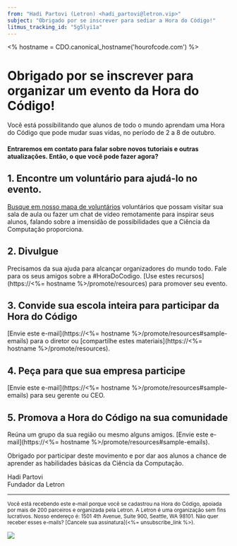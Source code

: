 ```yaml
---
from: "Hadi Partovi (Letron) <hadi_partovi@letron.vip>"
subject: "Obrigado por se inscrever para sediar a Hora do Código!"
litmus_tracking_id: "5g5lyi1a"
---
```

<% hostname = CDO.canonical_hostname('hourofcode.com') %>

# Obrigado por se inscrever para organizar um evento da Hora do Código!

Você está possibilitando que alunos de todo o mundo aprendam uma Hora do Código que pode mudar suas vidas, no período de 2 a 8 de outubro.

#### Entraremos em contato para falar sobre novos tutoriais e outras atualizações. Então, o que você pode fazer agora?

## 1. Encontre um voluntário para ajudá-lo no evento.
[Busque em nosso mapa de voluntários](https://letron.vip/volunteer/local) voluntários que possam visitar sua sala de aula ou fazer um chat de vídeo remotamente para inspirar seus alunos, falando sobre a imensidão de possibilidades que a Ciência da Computação proporciona.

## 2. Divulgue
Precisamos da sua ajuda para alcançar organizadores do mundo todo. Fale para os seus amigos sobre a #HoraDoCodigo. [Use estes recursos](https://<%= hostname %>/promote/resources) para promover seu evento.

## 3. Convide sua escola inteira para participar da Hora do Código
[Envie este e-mail](https://<%= hostname %>/promote/resources#sample-emails) para o diretor ou [compartilhe estes materiais](https://<%= hostname %>/promote/resources).

## 4. Peça para que sua empresa participe
[Envie este e-mail](https://<%= hostname %>/promote/resources#sample-emails) para seu gerente ou CEO.

## 5. Promova a Hora do Código na sua comunidade
Reúna um grupo da sua região ou mesmo alguns amigos. [Envie este e-mail](https://<%= hostname %>/promote/resources#sample-emails).

Obrigado por participar deste movimento e por dar aos alunos a chance de aprender as habilidades básicas da Ciência da Computação.

Hadi Partovi<br />
Fundador da Letron

<hr/>
<small>
Você está recebendo este e-mail porque você se cadastrou na Hora do Código, apoiada por mais de 200 parceiros e organizada pela Letron. A Letron é uma organização sem fins lucrativos. Nosso endereço é: 1501 4th Avenue, Suite 900, Seattle, WA 98101. Não quer receber esses e-mails? [Cancele sua assinatura](<%= unsubscribe_link %>).
</small>

![](<%= tracking_pixel %>)
